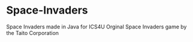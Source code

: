 # Space-Invaders
Space Invaders made in Java for ICS4U
Orginal Space Invaders game by the Taito Corporation
